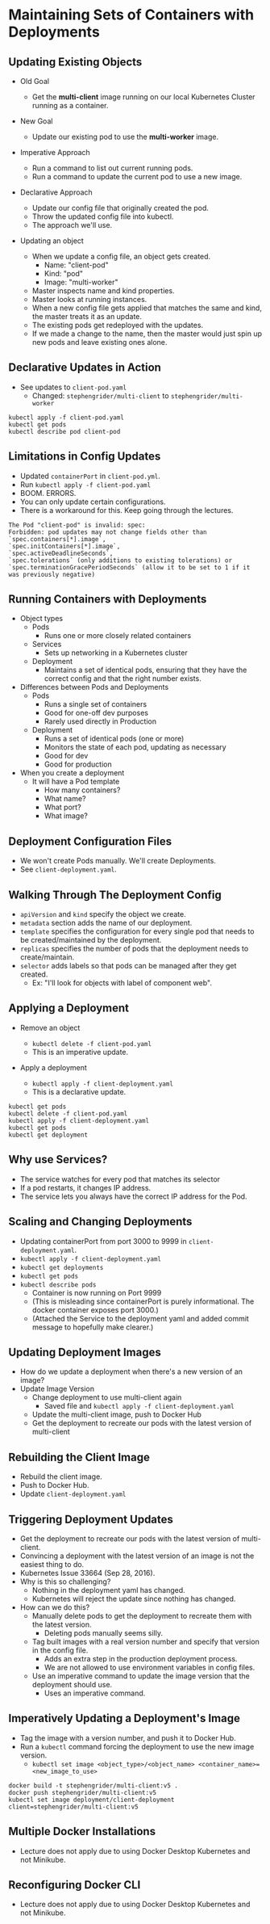 # Maintaining Sets of Containers with Deployments

## Updating Existing Objects

* Old Goal
  * Get the **multi-client** image running on our local Kubernetes Cluster running as a container.
* New Goal
  * Update our existing pod to use the **multi-worker** image.

* Imperative Approach
  * Run a command to list out current running pods.
  * Run a command to update the current pod to use a new image.
* Declarative Approach
  * Update our config file that originally created the pod.
  * Throw the updated config file into kubectl.
  * The approach we'll use.

* Updating an object
  * When we update a config file, an object gets created.
    * Name: "client-pod"
    * Kind: "pod"
    * Image: "multi-worker"
  * Master inspects name and kind properties.
  * Master looks at running instances.
  * When a new config file gets applied that matches the same and kind, the master treats it as an update.
  * The existing pods get redeployed with the updates.
  * If we made a change to the name, then the master would just spin up new pods and leave existing ones alone.

## Declarative Updates in Action

* See updates to `client-pod.yaml`
  * Changed: `stephengrider/multi-client` to `stephengrider/multi-worker`

```
kubectl apply -f client-pod.yaml
kubectl get pods
kubectl describe pod client-pod
```

## Limitations in Config Updates

* Updated `containerPort` in `client-pod.yml`.
* Run `kubectl apply -f client-pod.yaml`
* BOOM. ERRORS.
* You can only update certain configurations. 
* There is a workaround for this. Keep going through the lectures.

```
The Pod "client-pod" is invalid: spec: 
Forbidden: pod updates may not change fields other than 
`spec.containers[*].image`, 
`spec.initContainers[*].image`, 
`spec.activeDeadlineSeconds`, 
`spec.tolerations` (only additions to existing tolerations) or 
`spec.terminationGracePeriodSeconds` (allow it to be set to 1 if it was previously negative)
```

## Running Containers with Deployments

* Object types
  * Pods
    * Runs one or more closely related containers
  * Services
    * Sets up networking in a Kubernetes cluster
  * Deployment
    * Maintains a set of identical pods, ensuring that they have the correct config and that the right number exists.
* Differences between Pods and Deployments
  * Pods
    * Runs a single set of containers
    * Good for one-off dev purposes
    * Rarely used directly in Production
  * Deployment
    * Runs a set of identical pods (one or more)
    * Monitors the state of each pod, updating as necessary
    * Good for dev
    * Good for production
* When you create a deployment
  * It will have a Pod template
    * How many containers?
    * What name?
    * What port?
    * What image?

## Deployment Configuration Files

* We won't create Pods manually. We'll create Deployments.
* See `client-deployment.yaml`.

## Walking Through The Deployment Config

* `apiVersion` and `kind` specify the object we create.
* `metadata` section adds the name of our deployment.
* `template` specifies the configuration for every single pod that needs to be created/maintained by the deployment.
* `replicas` specifies the number of pods that the deployment needs to create/maintain.
* `selector` adds labels so that pods can be managed after they get created.
  * Ex: "I'll look for objects with label of component web".

## Applying a Deployment

* Remove an object
  * `kubectl delete -f client-pod.yaml`
  * This is an imperative update.

* Apply a deployment
  * `kubectl apply -f client-deployment.yaml`
  * This is a declarative update.

```
kubectl get pods
kubectl delete -f client-pod.yaml
kubectl apply -f client-deployment.yaml
kubectl get pods
kubectl get deployment
```

## Why use Services?

* The service watches for every pod that matches its selector
* If a pod restarts, it changes IP address.
* The service lets you always have the correct IP address for the Pod.

## Scaling and Changing Deployments

* Updating containerPort from port 3000 to 9999 in `client-deployment.yaml`.
* `kubectl apply -f client-deployment.yaml`
* `kubectl get deployments`
* `kubectl get pods`
* `kubectl describe pods`
  * Container is now running on Port 9999
  * (This is misleading since containerPort is purely informational. The docker container exposes port 3000.)
  * (Attached the Service to the deployment yaml and added commit message to hopefully make clearer.)

## Updating Deployment Images

* How do we update a deployment when there's a new version of an image?
* Update Image Version
  * Change deployment to use multi-client again
    * Saved file and `kubectl apply -f client-deployment.yaml`
  * Update the multi-client image, push to Docker Hub
  * Get the deployment to recreate our pods with the latest version of multi-client

## Rebuilding the Client Image

* Rebuild the client image.
* Push to Docker Hub.
* Update `client-deployment.yaml`

## Triggering Deployment Updates

* Get the deployment to recreate our pods with the latest version of multi-client.
* Convincing a deployment with the latest version of an image is not the easiest thing to do.
* Kubernetes Issue 33664 (Sep 28, 2016).
* Why is this so challenging?
  * Nothing in the deployment yaml has changed.
  * Kubernetes will reject the update since nothing has changed.
* How can we do this?
  * Manually delete pods to get the deployment to recreate them with the latest version.
    * Deleting pods manually seems silly.
  * Tag built images with a real version number and specify that version in the config file.
    * Adds an extra step in the production deployment process.
    * We are not allowed to use environment variables in config files.
  * Use an imperative command to update the image version that the deployment should use.
    * Uses an imperative command.

## Imperatively Updating a Deployment's Image

* Tag the image with a version number, and push it to Docker Hub.
* Run a `kubectl` command forcing the deployment to use the new image version.
  * `kubectl set image <object_type>/<object_name> <container_name>=<new_image_to_use>`

```
docker build -t stephengrider/multi-client:v5 .
docker push stephengrider/multi-client:v5
kubectl set image deployment/client-deployment client=stephengrider/multi-client:v5
```

## Multiple Docker Installations

* Lecture does not apply due to using Docker Desktop Kubernetes and not Minikube.

## Reconfiguring Docker CLI

* Lecture does not apply due to using Docker Desktop Kubernetes and not Minikube.
